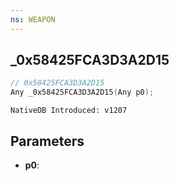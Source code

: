 ```yaml
---
ns: WEAPON
---
```

## _0x58425FCA3D3A2D15

```c
// 0x58425FCA3D3A2D15
Any _0x58425FCA3D3A2D15(Any p0);
```

```
NativeDB Introduced: v1207
```

## Parameters
* **p0**:

